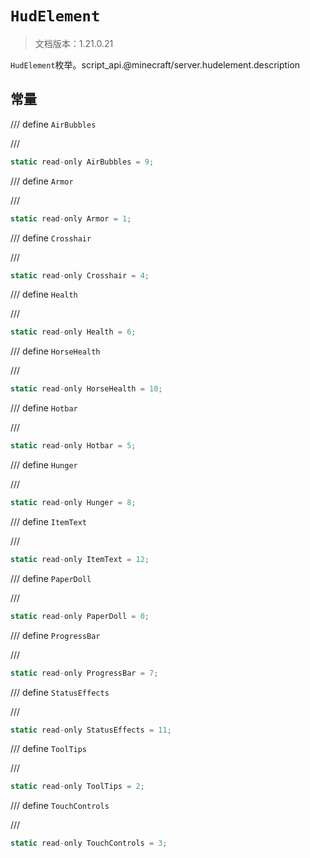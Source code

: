 # `HudElement`

> 文档版本：1.21.0.21

`HudElement`枚举。script_api.@minecraft/server.hudelement.description

## 常量

/// define
`AirBubbles`


///

```js
static read-only AirBubbles = 9;
```


/// define
`Armor`


///

```js
static read-only Armor = 1;
```


/// define
`Crosshair`


///

```js
static read-only Crosshair = 4;
```


/// define
`Health`


///

```js
static read-only Health = 6;
```


/// define
`HorseHealth`


///

```js
static read-only HorseHealth = 10;
```


/// define
`Hotbar`


///

```js
static read-only Hotbar = 5;
```


/// define
`Hunger`


///

```js
static read-only Hunger = 8;
```


/// define
`ItemText`


///

```js
static read-only ItemText = 12;
```


/// define
`PaperDoll`


///

```js
static read-only PaperDoll = 0;
```


/// define
`ProgressBar`


///

```js
static read-only ProgressBar = 7;
```


/// define
`StatusEffects`


///

```js
static read-only StatusEffects = 11;
```


/// define
`ToolTips`


///

```js
static read-only ToolTips = 2;
```


/// define
`TouchControls`


///

```js
static read-only TouchControls = 3;
```

